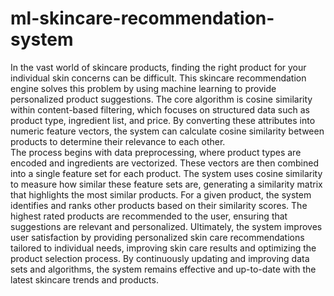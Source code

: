 # ml-skincare-recommendation-system
In the vast world of skincare products, finding the right product for your individual skin 
concerns can be difficult. This skincare recommendation engine solves this problem by 
using machine learning to provide personalized product suggestions. The core algorithm is 
cosine similarity within content-based filtering, which focuses on structured data such as 
product type, ingredient list, and price. By converting these attributes into numeric feature 
vectors, the system can calculate cosine similarity between products to determine their 
relevance to each other.   
The process begins with data preprocessing, where product types are encoded and 
ingredients are vectorized. These vectors are then combined into a single feature set for each 
product. The system uses cosine similarity to measure how similar these feature sets are, 
generating a similarity matrix that highlights the most similar products. For a given product, 
the system identifies and ranks other products based on their similarity scores. The highest
rated products are recommended to the user, ensuring that suggestions are relevant and 
personalized. Ultimately, the system improves user satisfaction by providing personalized 
skin care recommendations tailored to individual needs, improving skin care results and 
optimizing the product selection process. By continuously updating and improving data sets 
and algorithms, the system remains effective and up-to-date with the latest skincare trends 
and products.
